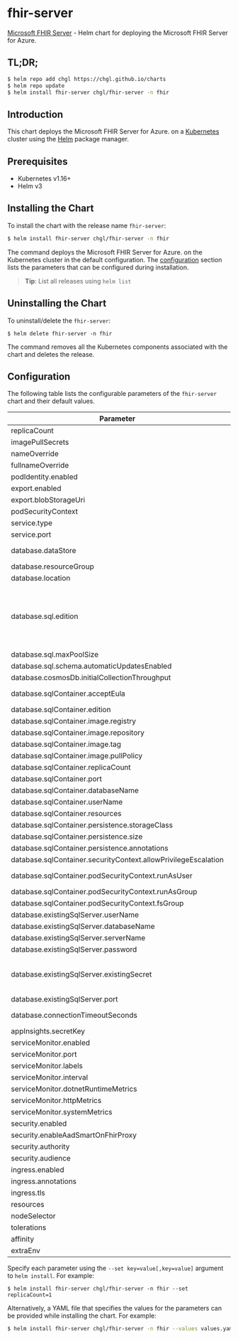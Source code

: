 # fhir-server

[Microsoft FHIR Server](https://github.com/microsoft/fhir-server) - Helm chart for deploying the Microsoft FHIR Server for Azure.

## TL;DR;

```sh
$ helm repo add chgl https://chgl.github.io/charts
$ helm repo update
$ helm install fhir-server chgl/fhir-server -n fhir
```

## Introduction

This chart deploys the Microsoft FHIR Server for Azure. on a [Kubernetes](http://kubernetes.io) cluster using the [Helm](https://helm.sh) package manager.

## Prerequisites

- Kubernetes v1.16+
- Helm v3

## Installing the Chart

To install the chart with the release name `fhir-server`:

```sh
$ helm install fhir-server chgl/fhir-server -n fhir
```

The command deploys the Microsoft FHIR Server for Azure. on the Kubernetes cluster in the default configuration. The [configuration](#configuration) section lists the parameters that can be configured during installation.

> **Tip**: List all releases using `helm list`

## Uninstalling the Chart

To uninstall/delete the `fhir-server`:

```console
$ helm delete fhir-server -n fhir
```

The command removes all the Kubernetes components associated with the chart and deletes the release.

## Configuration

The following table lists the configurable parameters of the `fhir-server` chart and their default values.

| Parameter                                                      | Description                                                                                                                                                                                                                               | Default                                                     |
| -------------------------------------------------------------- | ----------------------------------------------------------------------------------------------------------------------------------------------------------------------------------------------------------------------------------------- | ----------------------------------------------------------- |
| replicaCount                                                   |                                                                                                                                                                                                                                           | <code>1</code>                                              |
| imagePullSecrets                                               |                                                                                                                                                                                                                                           | <code>[]</code>                                             |
| nameOverride                                                   |                                                                                                                                                                                                                                           | <code>""</code>                                             |
| fullnameOverride                                               |                                                                                                                                                                                                                                           | <code>""</code>                                             |
| podIdentity.enabled                                            |                                                                                                                                                                                                                                           | <code>false</code>                                          |
| export.enabled                                                 |                                                                                                                                                                                                                                           | <code>false</code>                                          |
| export.blobStorageUri                                          |                                                                                                                                                                                                                                           | <code>https://mystorageaccount.blob.core.windows.net</code> |
| podSecurityContext                                             |                                                                                                                                                                                                                                           | <code>{}</code>                                             |
| service.type                                                   |                                                                                                                                                                                                                                           | <code>ClusterIP</code>                                      |
| service.port                                                   |                                                                                                                                                                                                                                           | <code>80</code>                                             |
| database.dataStore                                             | options: ExistingSqlServer, SqlServer, SqlContainer, CosmosDb                                                                                                                                                                             | <code>"SqlServer"</code>                                    |
| database.resourceGroup                                         |                                                                                                                                                                                                                                           | <code>""</code>                                             |
| database.location                                              |                                                                                                                                                                                                                                           | <code>""</code>                                             |
| database.sql.edition                                           | 0: Basic 1: Business 2: BusinessCritical 3: DataWarehouse 4: Free 5: GeneralPurpose 6: Hyperscale 7: Premium More at https://godoc.org/github.com/Azure/azure-sdk-for-go/services/preview/sql/mgmt/2015-05-01-preview/sql#DatabaseEdition | <code>5</code>                                              |
| database.sql.maxPoolSize                                       |                                                                                                                                                                                                                                           | <code>100</code>                                            |
| database.sql.schema.automaticUpdatesEnabled                    |                                                                                                                                                                                                                                           | <code>true</code>                                           |
| database.cosmosDb.initialCollectionThroughput                  |                                                                                                                                                                                                                                           | <code>"400"</code>                                          |
| database.sqlContainer.acceptEula                               | Accept EULA when deploying with --set database.sqlContainer.acceptEula="Y"                                                                                                                                                                | <code>"n"</code>                                            |
| database.sqlContainer.edition                                  |                                                                                                                                                                                                                                           | <code>"Developer"</code>                                    |
| database.sqlContainer.image.registry                           |                                                                                                                                                                                                                                           | <code>mcr.microsoft.com</code>                              |
| database.sqlContainer.image.repository                         |                                                                                                                                                                                                                                           | <code>mssql/server</code>                                   |
| database.sqlContainer.image.tag                                |                                                                                                                                                                                                                                           | <code>2019-latest</code>                                    |
| database.sqlContainer.image.pullPolicy                         |                                                                                                                                                                                                                                           | <code>IfNotPresent</code>                                   |
| database.sqlContainer.replicaCount                             |                                                                                                                                                                                                                                           | <code>1</code>                                              |
| database.sqlContainer.port                                     |                                                                                                                                                                                                                                           | <code>1433</code>                                           |
| database.sqlContainer.databaseName                             |                                                                                                                                                                                                                                           | <code>FHIR</code>                                           |
| database.sqlContainer.userName                                 |                                                                                                                                                                                                                                           | <code>sa</code>                                             |
| database.sqlContainer.resources                                |                                                                                                                                                                                                                                           | <code>{}</code>                                             |
| database.sqlContainer.persistence.storageClass                 |                                                                                                                                                                                                                                           | <code>""</code>                                             |
| database.sqlContainer.persistence.size                         |                                                                                                                                                                                                                                           | <code>8Gi</code>                                            |
| database.sqlContainer.persistence.annotations                  |                                                                                                                                                                                                                                           | <code>{}</code>                                             |
| database.sqlContainer.securityContext.allowPrivilegeEscalation |                                                                                                                                                                                                                                           | <code>false</code>                                          |
| database.sqlContainer.podSecurityContext.runAsUser             | mssql container has user mssql defined with id 10001                                                                                                                                                                                      | <code>10001</code>                                          |
| database.sqlContainer.podSecurityContext.runAsGroup            |                                                                                                                                                                                                                                           | <code>10001</code>                                          |
| database.sqlContainer.podSecurityContext.fsGroup               |                                                                                                                                                                                                                                           | <code>10001</code>                                          |
| database.existingSqlServer.userName                            |                                                                                                                                                                                                                                           | <code>sa</code>                                             |
| database.existingSqlServer.databaseName                        |                                                                                                                                                                                                                                           | <code>FHIR</code>                                           |
| database.existingSqlServer.serverName                          |                                                                                                                                                                                                                                           | <code>mymssql-mssql-linux.default</code>                    |
| database.existingSqlServer.password                            |                                                                                                                                                                                                                                           | <code>fhir</code>                                           |
| database.existingSqlServer.existingSecret                      | name of a pre-created secret to retrieve the SQL Server's password. the secret must have a key named `DATABASEPASSWORD` with the password as its value.                                                                                   | <code>""</code>                                             |
| database.existingSqlServer.port                                |                                                                                                                                                                                                                                           | <code>1433</code>                                           |
| database.connectionTimeoutSeconds                              | sets the connection timeout (`Connection Timeout` parameter of the connection string)                                                                                                                                                     | <code>30</code>                                             |
| appInsights.secretKey                                          |                                                                                                                                                                                                                                           | <code>"instrumentationKey"</code>                           |
| serviceMonitor.enabled                                         |                                                                                                                                                                                                                                           | <code>false</code>                                          |
| serviceMonitor.port                                            |                                                                                                                                                                                                                                           | <code>1234</code>                                           |
| serviceMonitor.labels                                          |                                                                                                                                                                                                                                           | <code>{}</code>                                             |
| serviceMonitor.interval                                        | prometheus: monitor                                                                                                                                                                                                                       | <code>30s</code>                                            |
| serviceMonitor.dotnetRuntimeMetrics                            |                                                                                                                                                                                                                                           | <code>true</code>                                           |
| serviceMonitor.httpMetrics                                     |                                                                                                                                                                                                                                           | <code>true</code>                                           |
| serviceMonitor.systemMetrics                                   |                                                                                                                                                                                                                                           | <code>true</code>                                           |
| security.enabled                                               |                                                                                                                                                                                                                                           | <code>false</code>                                          |
| security.enableAadSmartOnFhirProxy                             |                                                                                                                                                                                                                                           | <code>false</code>                                          |
| security.authority                                             |                                                                                                                                                                                                                                           | <code>null</code>                                           |
| security.audience                                              |                                                                                                                                                                                                                                           | <code>null</code>                                           |
| ingress.enabled                                                |                                                                                                                                                                                                                                           | <code>false</code>                                          |
| ingress.annotations                                            |                                                                                                                                                                                                                                           | <code>{}</code>                                             |
| ingress.tls                                                    |                                                                                                                                                                                                                                           | <code>[]</code>                                             |
| resources                                                      |                                                                                                                                                                                                                                           | <code>{}</code>                                             |
| nodeSelector                                                   |                                                                                                                                                                                                                                           | <code>{}</code>                                             |
| tolerations                                                    |                                                                                                                                                                                                                                           | <code>[]</code>                                             |
| affinity                                                       |                                                                                                                                                                                                                                           | <code>{}</code>                                             |
| extraEnv                                                       | add additional environment variables                                                                                                                                                                                                      | <code>[]</code>                                             |

Specify each parameter using the `--set key=value[,key=value]` argument to `helm install`. For example:

```console
$ helm install fhir-server chgl/fhir-server -n fhir --set replicaCount=1
```

Alternatively, a YAML file that specifies the values for the parameters can be provided while
installing the chart. For example:

```sh
$ helm install fhir-server chgl/fhir-server -n fhir --values values.yaml
```
